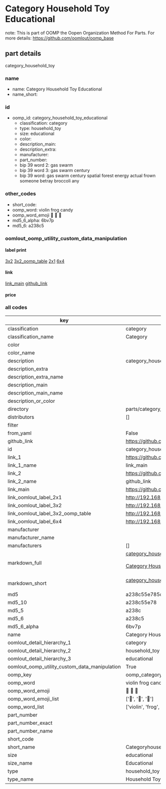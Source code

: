 # Category Household Toy Educational  

note: This is part of OOMP the Oopen Organization Method For Parts. For more details: https://github.com/oomlout/oomp_base

##  part details



category_household_toy

### name
* name: Category Household Toy Educational
* name_short: 
### id
* oomp_id: category_household_toy_educational
  * classification: category
  * type: household_toy
  * size: educational
  * color: 
  * description_main: 
  * description_extra: 
  * manufacturer: 
  * part_number: 
  * bip 39 word 2: gas swarm
  * bip 39 word 3: gas swarm century
  * bip 39 word: gas swarm century spatial forest energy actual frown someone betray broccoli any

### other_codes
* short_code: 
* oomp_word: violin frog candy
* oomp_word_emoji :violin: :frog: :candy:
* md5_6_alpha: 6bv7p
* md5_6: a238c5






### oomlout_oomp_utility_custom_data_manipulation
#### label print
[3x2](http://192.168.1.245:1112/?label=oomp%206bv7p)
[3x2_oomp_table](http://192.168.1.107:1112/?label=oomp%206bv7p)
[2x1](http://192.168.1.242:1112/?label=oomp%206bv7p)
[6x4](http://192.168.1.55:1112/?label=oomp%206bv7p)    

#### link

[link_main](https://github.com/oomlout/oomlout_oomp_current_version_messy/tree/main/parts/category_household_toy_educational) [github_link](https://github.com/oomlout/oomlout_oomp_part_src/tree/main/parts/category_household_toy_educational)                             

#### price







### all codes 
| key | value |  
| --- | --- |  
| classification | category |  
| classification_name | Category |  
| color |  |  
| color_name |  |  
| description | category_household_toy |  
| description_extra |  |  
| description_extra_name |  |  
| description_main |  |  
| description_main_name |  |  
| description_or_color |   |  
| directory | parts/category_household_toy_educational |  
| distributors | [] |  
| filter |  |  
| from_yaml | False |  
| github_link | https://github.com/oomlout/oomlout_oomp_part_src/tree/main/parts/category_household_toy_educational |  
| id | category_household_toy_educational |  
| link_1 | https://github.com/oomlout/oomlout_oomp_current_version_messy/tree/main/parts/category_household_toy_educational |  
| link_1_name | link_main |  
| link_2 | https://github.com/oomlout/oomlout_oomp_part_src/tree/main/parts/category_household_toy_educational |  
| link_2_name | github_link |  
| link_main | https://github.com/oomlout/oomlout_oomp_current_version_messy/tree/main/parts/category_household_toy_educational |  
| link_oomlout_label_2x1 | http://192.168.1.242:1112/?label=oomp%206bv7p |  
| link_oomlout_label_3x2 | http://192.168.1.245:1112/?label=oomp%206bv7p |  
| link_oomlout_label_3x2_oomp_table | http://192.168.1.107:1112/?label=oomp%206bv7p |  
| link_oomlout_label_6x4 | http://192.168.1.55:1112/?label=oomp%206bv7p |  
| manufacturer |  |  
| manufacturer_name |  |  
| manufacturers | [] |  
| markdown_full | [category_household_toy_educational](https://github.com/oomlout/oomlout_oomp_current_version_messy/tree/main/parts/category_household_toy_educational)<br>[](https://github.com/oomlout/oomlout_oomp_current_version_messy/tree/main/parts/category_household_toy_educational)<br>[Category Household Toy Educational](https://github.com/oomlout/oomlout_oomp_current_version_messy/tree/main/parts/category_household_toy_educational)<br><br> |  
| markdown_short | [category_household_toy_educational](https://github.com/oomlout/oomlout_oomp_current_version_messy/tree/main/parts/category_household_toy_educational)<br><br> |  
| md5 | a238c55e785d805d282d9d084af6db00 |  
| md5_10 | a238c55e78 |  
| md5_5 | a238c |  
| md5_6 | a238c5 |  
| md5_6_alpha | 6bv7p |  
| name | Category Household Toy Educational |  
| oomlout_detail_hierarchy_1 | category |  
| oomlout_detail_hierarchy_2 | household_toy |  
| oomlout_detail_hierarchy_3 | educational |  
| oomlout_oomp_utility_custom_data_manipulation | True |  
| oomp_key | oomp_category_household_toy_educational |  
| oomp_word | violin frog candy |  
| oomp_word_emoji | :violin: :frog: :candy: |  
| oomp_word_emoji_list | [':violin:', ':frog:', ':candy:'] |  
| oomp_word_list | ['violin', 'frog', 'candy'] |  
| part_number |  |  
| part_number_exact |  |  
| part_number_name |  |  
| short_code |  |  
| short_name | Categoryhouseholdtoy |  
| size | educational |  
| size_name | Educational |  
| type | household_toy |  
| type_name | Household Toy |  

